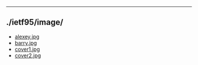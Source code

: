 

---

## ./ietf95/image/

- [alexey.jpg](alexey.jpg)
- [barry.jpg](barry.jpg)
- [cover1.jpg](cover1.jpg)
- [cover2.jpg](cover2.jpg)